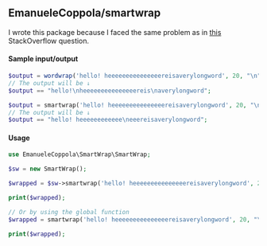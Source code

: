 ## EmanueleCoppola/smartwrap
I wrote this package because I faced the same problem as in [this](https://stackoverflow.com/q/9815040/5280969) StackOverflow question.

#### Sample input/output
```php
$output = wordwrap('hello! heeeeeeeeeeeeeeereisaverylongword', 20, "\n", true);
// The output will be ↓
$output == "hello!\nheeeeeeeeeeeeeeereis\naverylongword";

$output = smartwrap('hello! heeeeeeeeeeeeeeereisaverylongword', 20, "\n", true);
// The output will be ↓
$output == "hello! heeeeeeeeeeee\neeereisaverylongword";
```

#### Usage
```php
use EmanueleCoppola\SmartWrap\SmartWrap;

$sw = new SmartWrap();

$wrapped = $sw->smartwrap('hello! heeeeeeeeeeeeeeereisaverylongword', 20, "\n", true);

print($wrapped);

// Or by using the global function
$wrapped = smartwrap('hello! heeeeeeeeeeeeeeereisaverylongword', 20, "\n", true);

print($wrapped);
```